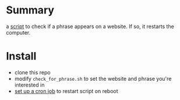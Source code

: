 # Summary
a [script](https://youtu.be/e85-sjoNXFE) to check if a phrase appears on a website. If so, it restarts the computer.

# Install
- clone this repo
- modify `check_for_phrase.sh` to set the website and phrase you're interested in 
- [set up a cron job](https://youtu.be/OygYGe8kpBs) to restart script on reboot
